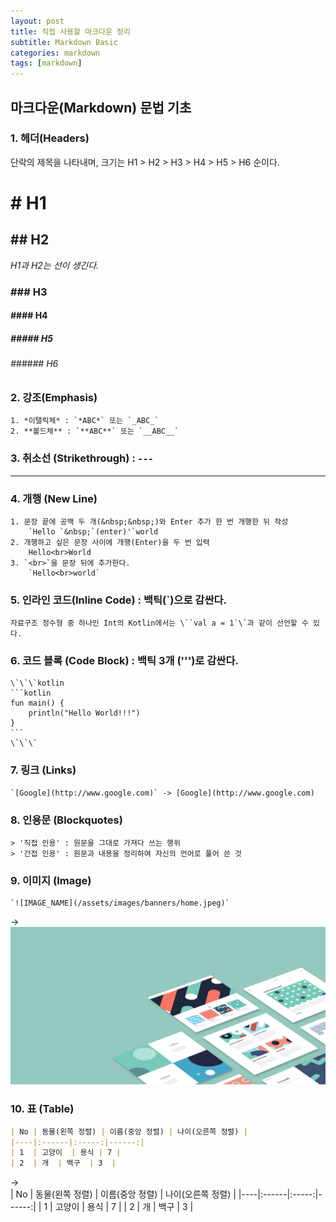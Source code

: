 ```yaml
---
layout: post
title: 직접 사용할 마크다운 정리
subtitle: Markdown Basic
categories: markdown
tags: [markdown]
---
```


## 마크다운(Markdown) 문법 기초

### 1. 헤더(Headers)  
단락의 제목을 나타내며, 크기는 H1 > H2 > H3 > H4 > H5 > H6 순이다. 
# # H1
## ## H2
*H1과 H2는 선이 생긴다.*
### ### H3
#### #### H4
##### ##### H5
###### ###### H6

### 2. 강조(Emphasis)
    1. *이탤릭체* : `*ABC*` 또는 `_ABC_`  
    2. **볼드체** : `**ABC**` 또는 `__ABC__` 

### 3. 취소선 (Strikethrough) : `---`
---

### 4. 개행 (New Line)
    1. 문장 끝에 공백 두 개(&nbsp;&nbsp;)와 Enter 추가 한 번 개행한 뒤 작성  
        `Hello `&nbsp;`(enter)'`world
    2. 개행하고 싶은 문장 사이에 개행(Enter)을 두 번 입력  
        Hello<br>World
    3. `<br>`을 문장 뒤에 추가한다.  
        `Hello<br>world`
    
### 5. 인라인 코드(Inline Code) : 백틱(\`)으로 감싼다.

    자료구조 정수형 중 하나인 Int의 Kotlin에서는 \``val a = 1`\`과 같이 선언할 수 있다.

### 6. 코드 블록 (Code Block) : 백틱 3개 (\'\'\')로 감싼다.  

    \`\`\`kotlin
    ```kotlin
    fun main() {
        println("Hello World!!!")
    }
    ```
    \`\`\`

### 7. 링크 (Links)  
    `[Google](http://www.google.com)` -> [Google](http://www.google.com)

### 8. 인용문 (Blockquotes)
    > '직접 인용' : 원문을 그대로 가져다 쓰는 행위  
    > '간접 인용' : 원문과 내용을 정리하여 자신의 언어로 풀어 쓴 것

### 9. 이미지 (Image)<br>
    `![IMAGE_NAME](/assets/images/banners/home.jpeg)`
->
![IMAGE_NAME](/assets/images/banners/home.jpeg)

### 10. 표 (Table)
```markdown
| No | 동물(왼쪽 정렬) | 이름(중앙 정렬) | 나이(오른쪽 정렬) |
|----|:------|:-----:|------:|
| 1  | 고양이  | 용식 | 7 |
| 2  | 개  | 백구  | 3  |
```
->  
| No | 동물(왼쪽 정렬) | 이름(중앙 정렬) | 나이(오른쪽 정렬) |
|----|:------|:-----:|------:|
| 1  | 고양이  | 용식 | 7 |
| 2  | 개  | 백구  | 3  |

